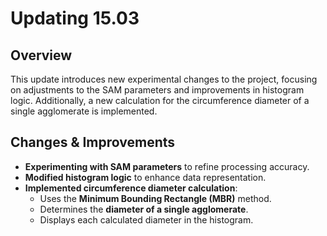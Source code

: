 # Updating 15.03

## Overview
This update introduces new experimental changes to the project, focusing on adjustments to the SAM parameters and improvements in histogram logic. Additionally, a new calculation for the circumference diameter of a single agglomerate is implemented.

## Changes & Improvements
- **Experimenting with SAM parameters** to refine processing accuracy.
- **Modified histogram logic** to enhance data representation.
- **Implemented circumference diameter calculation**:
  - Uses the **Minimum Bounding Rectangle (MBR)** method.
  - Determines the **diameter of a single agglomerate**.
  - Displays each calculated diameter in the histogram.
